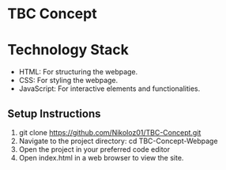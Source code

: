 # TBC Concept

# Technology Stack
- HTML: For structuring the webpage.
- CSS: For styling the webpage.
- JavaScript: For interactive elements and functionalities.

## Setup Instructions
1. git clone https://github.com/Nikoloz01/TBC-Concept.git
2. Navigate to the project directory: cd TBC-Concept-Webpage
3. Open the project in your preferred code editor
4. Open index.html in a web browser to view the site.
